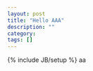 ```yaml
---
layout: post
title: "Hello AAA"
description: ""
category: 
tags: []
---
```

{% include JB/setup %}
aa
